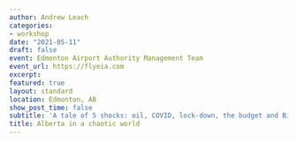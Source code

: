```yaml
---
author: Andrew Leach
categories:
- workshop
date: "2021-05-11"
draft: false
event: Edmonton Airport Authority Management Team
event_url: https://flyeia.com
excerpt: 
featured: true
layout: standard
location: Edmonton, AB
show_post_time: false
subtitle: 'A tale of 5 shocks: oil, COVID, lock-down, the budget and Biden'
title: Alberta in a chaotic world
---
```


